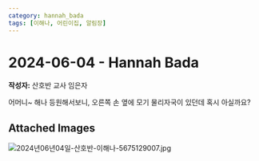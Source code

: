 ```yaml
---
category: hannah_bada
tags: [이해나, 어린이집, 알림장]
---
```


# 2024-06-04 - Hannah Bada

**작성자:** 산호반 교사 임은자  

어머니~  해나 등원해서보니, 오른쪽  손 옆에 모기 물리자국이 있던데 혹시 아실까요?

## Attached Images
![2024년06년04일-산호반-이해나-5675129007.jpg](d:\Users\hannah\Downloads\kids\photo\2024년06년04일-산호반-이해나-5675129007.jpg)

